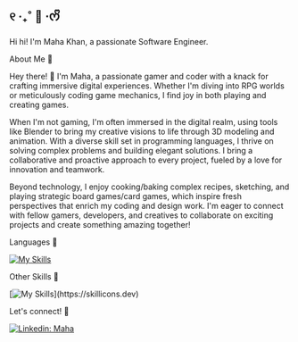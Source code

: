 ## ୧ ‧₊˚ 🍵 ⋅ᰔᩚ 

Hi hi! I'm Maha Khan, a passionate Software Engineer.

About Me 🐸

Hey there! 👋 I'm Maha, a passionate gamer and coder with a knack for crafting immersive digital experiences. Whether I'm diving into RPG worlds or meticulously coding game mechanics, I find joy in both playing and creating games.

When I'm not gaming, I'm often immersed in the digital realm, using tools like Blender to bring my creative visions to life through 3D modeling and animation. With a diverse skill set in programming languages, I thrive on solving complex problems and building elegant solutions. I bring a collaborative and proactive approach to every project, fueled by a love for innovation and teamwork. 

Beyond technology, I enjoy cooking/baking complex recipes, sketching, and playing strategic board games/card games, which inspire fresh perspectives that enrich my coding and design work. I'm eager to connect with fellow gamers, developers, and creatives to collaborate on exciting projects and create something amazing together!
 
Languages 🍃

[![My Skills](https://skillicons.dev/icons?i=html,css,c,cs,cpp,java,py)](https://skillicons.dev)

Other Skills 🦖

[![My Skills](https://skillicons.dev/icons?i=ae,au,ps,blender,mysql,unity,unreal,)](https://skillicons.dev)

Let's connect! 💚

[![Linkedin: Maha](https://img.shields.io/badge/-Maha-blue?style=flat-square&logo=Linkedin&logoColor=white&link=https://www.linkedin.com/in/maha-khan-mk)](https://www.linkedin.com/in/maha-khan-mk)

